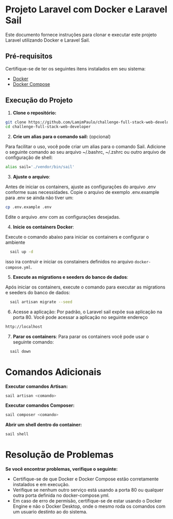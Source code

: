# Projeto Laravel com Docker e Laravel Sail

Este documento fornece instruções para clonar e executar este projeto Laravel utilizando Docker e Laravel Sail.

## Pré-requisitos

Certifique-se de ter os seguintes itens instalados em seu sistema:

- [Docker](https://www.docker.com/get-started)
- [Docker Compose](https://docs.docker.com/compose/install/)

## Execução do Projeto

1. **Clone o repositório:**

  ```bash
  git clone https://github.com/LamimPaulo/challenge-full-stack-web-developer
  cd challenge-full-stack-web-developer
  ```

2. **Crie um alias para o comando sail:** (opcional)

  Para facilitar o uso, você pode criar um alias para o comando Sail. Adicione o seguinte comando ao seu arquivo ~/.bashrc, ~/.zshrc ou outro arquivo de configuração de shell:

  ```bash
  alias sail='./vendor/bin/sail'
  ```

3. **Ajuste o arquivo**:

  Antes de iniciar os containers, ajuste as configurações do arquivo .env conforme suas necessidades. Copie o arquivo de exemplo .env.example para .env se ainda não tiver um:

  ```bash
  cp .env.example .env
  ```
  Edite o arquivo .env com as configurações desejadas.

4. **Inicie os containers Docker**:

  Execute o comando abaixo para iniciar os containers e configurar o ambiente
  ```bash
    sail up -d
  ```
  isso ira contruir e iniciar os constainers definidos no arquivo `docker-compose.yml`.

5. **Execute as migrations e seeders do banco de dados**:

  Após iniciar os containers, execute o comando para executar as migrations e seeders do banco de dados:

  ```bash
    sail artisan migrate --seed
  ```

6. Acesse a aplicação:
  Por padrão, o Laravel sail expõe sua aplicação na porta 80. Você pode acessar a aplicação no seguinte endereço

  ```bash
  http://localhost
  ```

7. **Parar os containers**:
  Para parar os containers você pode usar o seguinte comando:
  ```bash
    sail down
  ```


# Comandos Adicionais

**Executar comandos Artisan:**
```bash
sail artisan <comando>
```


**Executar comandos Composer:**

```bash
sail composer <comando>
```


**Abrir um shell dentro do container:**

```bash
sail shell
```


# Resolução de Problemas
**Se você encontrar problemas, verifique o seguinte:**

- Certifique-se de que Docker e Docker Compose estão corretamente instalados e em execução.
- Verifique se nenhum outro serviço está usando a porta 80 ou qualquer outra porta definida no docker-compose.yml.
- Em caso de erro de permisão, certifique-se de estar usando o Docker Engine e não o Docker Desktop, onde o mesmo roda os comandos com um usuario destinto ao do sistema.